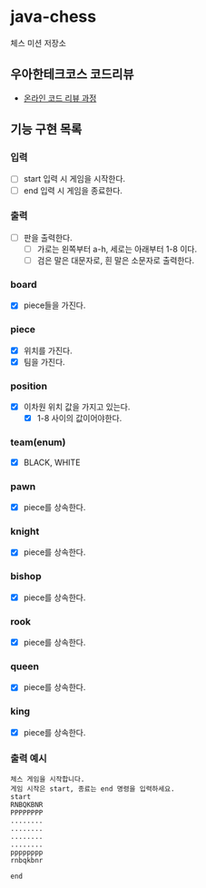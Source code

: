 # java-chess

체스 미션 저장소

## 우아한테크코스 코드리뷰

- [온라인 코드 리뷰 과정](https://github.com/woowacourse/woowacourse-docs/blob/master/maincourse/README.md)

## 기능 구현 목록

### 입력
- [ ] start 입력 시 게임을 시작한다.
- [ ] end 입력 시 게임을 종료한다.

### 출력
- [ ] 판을 출력한다.
    - [ ] 가로는 왼쪽부터 a-h, 세로는 아래부터 1-8 이다.
    - [ ] 검은 말은 대문자로, 흰 말은 소문자로 출력한다.

### board
- [x] piece들을 가진다.


### piece
- [x] 위치를 가진다.
- [x] 팀을 가진다.

### position
- [x] 이차원 위치 값을 가지고 있는다.
  - [x] 1-8 사이의 값이어야한다.

### team(enum)
- [x] BLACK, WHITE

### pawn
- [x] piece를 상속한다.

### knight
- [x] piece를 상속한다.

### bishop
- [x] piece를 상속한다.

### rook
- [x] piece를 상속한다.

### queen
- [x] piece를 상속한다.

### king
- [x] piece를 상속한다.


### 출력 예시

```
체스 게임을 시작합니다.
게임 시작은 start, 종료는 end 명령을 입력하세요.
start
RNBQKBNR
PPPPPPPP
........
........
........
........
pppppppp
rnbqkbnr

end
```